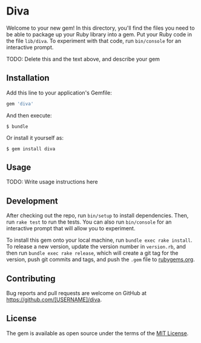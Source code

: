 # Diva

Welcome to your new gem! In this directory, you'll find the files you need to be able to package up your Ruby library into a gem. Put your Ruby code in the file `lib/diva`. To experiment with that code, run `bin/console` for an interactive prompt.

TODO: Delete this and the text above, and describe your gem

## Installation

Add this line to your application's Gemfile:

```ruby
gem 'diva'
```

And then execute:

    $ bundle

Or install it yourself as:

    $ gem install diva

## Usage

TODO: Write usage instructions here

## Development

After checking out the repo, run `bin/setup` to install dependencies. Then, run `rake test` to run the tests. You can also run `bin/console` for an interactive prompt that will allow you to experiment.

To install this gem onto your local machine, run `bundle exec rake install`. To release a new version, update the version number in `version.rb`, and then run `bundle exec rake release`, which will create a git tag for the version, push git commits and tags, and push the `.gem` file to [rubygems.org](https://rubygems.org).

## Contributing

Bug reports and pull requests are welcome on GitHub at https://github.com/[USERNAME]/diva.


## License

The gem is available as open source under the terms of the [MIT License](http://opensource.org/licenses/MIT).

